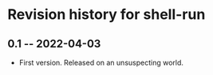 # Revision history for shell-run

## 0.1 -- 2022-04-03

* First version. Released on an unsuspecting world.

